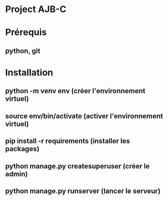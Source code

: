 # Project AJB-C
# Prérequis
## python, git

# Installation
## python -m venv env (créer l'environnement virtuel)
## source env/bin/activate (activer l'environnement virtuel)
## pip install -r requirements (installer les packages)
## python manage.py createsuperuser (créer le admin)
## python manage.py runserver (lancer le serveur)